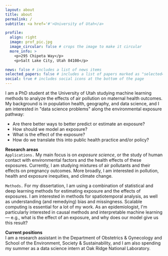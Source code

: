 ```yaml
---
layout: about
title: about
permalink: /
subtitle: <a href='#'>University of Utah</a>

profile:
  align: right
  image: prof_pic.jpg
  image_circular: false # crops the image to make it circular
  more_info: >
    <p>295 Chipeta Way</p>
    <p>Salt Lake City, Utah 84108</p>

news: false # includes a list of news items
selected_papers: false # includes a list of papers marked as "selected={true}"
social: true # includes social icons at the bottom of the page
---
```


I am a PhD student at the University of Utah studying machine learning methods to analyze the effects of air pollution on maternal health outcomes. My background is in population health, geography, and data science, and I am interested in "data science problems" along the environmental exposure pathway:
* Are there better ways to better predict or estimate an exposure?
* How should we model an exposure?
* What is the effect of the exposure?
* How do we translate this into public health practice and/or policy?

**Research areas**  
`Applications.` My main focus is on *exposure science*, or the study of human contact with environmental factors and the health effects of these exposures. Currently, I am studying mixtures of air pollutants and their effects on pregnancy outcomes. More broadly, I am interested in pollution, health and exposure inequities, and climate change.

`Methods.` For my dissertation, I am using a combination of statistical and deep learning methods for estimating exposure and the effects of exposures. I am interested in methods for spatiotemporal analysis, as well as understanding (and remedying) bias and missingness. Scalable computing is essential for a lot of my work. As an epidemiologist, I'm particularly interested in causal methods and interpretable machine learning — e.g., what is the effect of an exposure, and why does our model give us this result?

**Current positions**  
I am a research assistant in the Department of Obstetrics & Gynecology and School of the Environment, Society & Sustainability, and I am also spending my summer as a data science intern at Oak Ridge National Laboratory.
